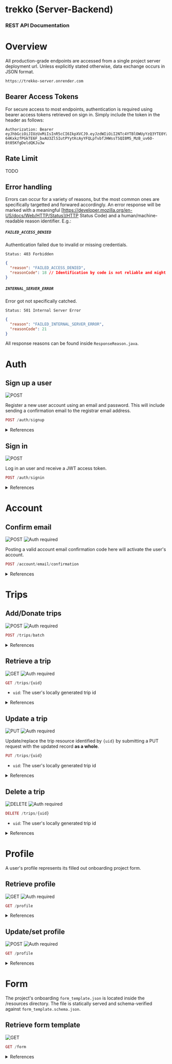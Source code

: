 # trekko (Server-Backend)

### REST API Documentation

# Overview

All production-grade endpoints are accessed from a single project server deployment url. Unless explicitly stated otherwise, data exchange occurs in JSON format.

```
https://trekko-server.onrender.com
```

## Bearer Access Tokens

For secure access to most endpoints, authentication is required using bearer access tokens retrieved on sign in. Simply include the token in the header as follows:

```
Authorization: Bearer eyJhbGciOiJIUzUxMiIsInR5cCI6IkpXVCJ9.eyJzdWIiOiI2NTc4YTBlOWUyYzQ3YTE0YzkyODNjOTgiLCJleHAiOjE3MDI0OTEwMTV9.8rp-64KxkzfPGkTE6F_bxAU3ZlSIutPYytKcAyYFQLpTvbfJHWssTSQI8MS_MzB_uv6O-8t05KfgDeldQKJu3w
```

## Rate Limit

TODO

## Error handling

Errors can occur for a variety of reasons, but the most common ones are specifically targetted and forwared accordingly. An error response will be marked with a meaningful [https://developer.mozilla.org/en-US/docs/Web/HTTP/Status](HTTP Status Code) and a human/machine-readable reason identifier. E.g.:

##### `FAILED_ACCESS_DENIED`

Authentication failed due to invalid or missing credentials.

```
Status: 403 Forbidden
```

```json
{
  "reason": "FAILED_ACCESS_DENIED",
  "reasonCode": 18 // Identification by code is not reliable and might change for now
}
```

##### `INTERNAL_SERVER_ERROR`

Error got not specifically catched.

```
Status: 501 Internal Server Error
```

```json
{
  "reason": "FAILED_INTERNAL_SERVER_ERROR",
  "reasonCode": 21
}
```

All response reasons can be found inside `ResponseReason.java`.

# Auth

## Sign up a user

![POST](https://img.shields.io/badge/POST-blue)

Register a new user account using an email and password. This will include sending a confirmation email to the registrar email address.

```php
POST /auth/signup
```

<details>
<summary>References</summary>

#### Request

```json
{
  "email": "email@example.com",
  "password": "password"
}
```

#### Response

##### `OK`

```
Status: 201 Created
```

```json
{
  "token": "eyJhbGciOiJIUzUxMiIsInR5cCI6IkpXVCJ9.eyJzdWIiOiI2NTc4YTBlOWUyYzQ3YTE0YzkyODNjOTgiLCJleHAiOjE3MDI0OTEwMTV9.8rp-64KxkzfPGkTE6F_bxAU3ZlSIutPYytKcAyYFQLpTvbfJHWssTSQI8MS_MzB_uv6O-8t05KfgDeldQKJu3w"
}
```

</details>

## Sign in

![POST](https://img.shields.io/badge/POST-blue)

Log in an user and receive a JWT access token.

```php
POST /auth/signin
```

<details>
<summary>References</summary>

#### Request

```json
{
  "email": "email@example.com",
  "password": "password"
}
```

#### Response

##### `OK`

```
Status: 200 Status
```

```json
{
  "token": "eyJhbGciOiJIUzUxMiIsInR5cCI6IkpXVCJ9.eyJzdWIiOiI2NTc4YTBlOWUyYzQ3YTE0YzkyODNjOTgiLCJleHAiOjE3MDI0OTEwMTV9.8rp-64KxkzfPGkTE6F_bxAU3ZlSIutPYytKcAyYFQLpTvbfJHWssTSQI8MS_MzB_uv6O-8t05KfgDeldQKJu3w"
}
```

</details>

# Account

## Confirm email

![POST](https://img.shields.io/badge/POST-blue) ![Auth required](https://img.shields.io/badge/Auth%20required-8A2BE2)

Posting a valid account email confirmation code here will activate the user's account.

```php
POST /account/email/confirmation
```

<details>
<summary>References</summary>

#### Request

```json
{
  "code": 12345
}
```

#### Response

##### `OK`

```
Status: 200 Status
```

</details>

# Trips

## Add/Donate trips

![POST](https://img.shields.io/badge/POST-blue) ![Auth required](https://img.shields.io/badge/Auth%20required-8A2BE2)

```php
POST /trips/batch
```

<details>
<summary>References</summary>

#### Request

```json
[
  {
    "uid": "bbG8a0c8283c98e9e2c47a14",
    "startTimestamp": 1703759287970,
    ...
  },
  ...
]
```

#### Response

##### `OK`

```
Status: 201 Created
```

```json
[
  {
    "id": "6578a0e9e2c47a14c8283c98",
    "uid": "bbG8a0c8283c98e9e2c47a14",
    "startTimestamp": 1703759287970,
    "endTimestamp": 1703759287972,
    "distance": 40,
    "vehicles": ["CAR"],
    "purpose": "Freizeit",
    "comment": null
  },
  ...
]
```

</details>

## Retrieve a trip

![GET](https://img.shields.io/badge/GET-blue) ![Auth required](https://img.shields.io/badge/Auth%20required-8A2BE2)

```php
GET /trips/{uid}
```

- `uid`: The user's locally generated trip id

<details>
<summary>References</summary>

#### Request

#### Response

##### `OK`

```
Status: 200 Success
```

```json
{
  "id": "6578a0e9e2c47a14c8283c98",
  "uid": "bbG8a0c8283c98e9e2c47a14",
  "startTimestamp": 1703759287970,
  ...
}
```

</details>

## Update a trip

![PUT](https://img.shields.io/badge/PUT-blue) ![Auth required](https://img.shields.io/badge/Auth%20required-8A2BE2)

Update/replace the trip resource identified by `{uid}` by submitting a PUT request with the updated record **as a whole**.

```php
PUT /trips/{uid}
```

- `uid`: The user's locally generated trip id

<details>
<summary>References</summary>

#### Request

```json
{
  "uid": "bbG8a0c8283c98e9e2c47a14",
  "startTimestamp": 1703759287970,
  ...
}
```

#### Response

##### `OK`

```
Status: 200 Success
```

```json
{
  "id": "6578a0e9e2c47a14c8283c98",
  "uid": "bbG8a0c8283c98e9e2c47a14",
  "startTimestamp": 1703759287970,
  ...
}
```

</details>

## Delete a trip

![DELETE](https://img.shields.io/badge/DELETE-blue) ![Auth required](https://img.shields.io/badge/Auth%20required-8A2BE2)

```php
DELETE /trips/{uid}
```

- `uid`: The user's locally generated trip id

<details>
<summary>References</summary>

#### Request

#### Response

##### `OK`

```
Status: 204 No Content
```

</details>

# Profile

A user's profile represents its filled out onboarding project form.

## Retrieve profile

![GET](https://img.shields.io/badge/GET-blue) ![Auth required](https://img.shields.io/badge/Auth%20required-8A2BE2)

```php
GET /profile
```

<details>
<summary>References</summary>

#### Request

#### Response

##### `OK`

```
Status: 200 Success
```

```json
{
  "homeOffice": false,
  "gender": "male",
  "age": 21
}
```

</details>

## Update/set profile

![POST](https://img.shields.io/badge/POST-blue) ![Auth required](https://img.shields.io/badge/Auth%20required-8A2BE2)

```php
GET /profile
```

<details>
<summary>References</summary>

#### Request

```json
{
  "homeOffice": false,
  "gender": "female",
  "age": 21
}
```

#### Response

##### `OK`

```
Status: 201 Created
```

The submitted profile is verified against `form_template.json` to verify its integrity. In case of a malformed or invalid form submission, an error is returned.

##### `FAILED_INVALID_FORM_DATA`

```
Status: 401 Bad Request
```

```json
{
  "reason": "FAILED_INVALID_FORM_DATA"
}
```

</details>

# Form

The project's onboarding `form_template.json` is located inside the /resources directory. The file is statically served and schema-verified against `form_template.schema.json`.

## Retrieve form template

![GET](https://img.shields.io/badge/GET-blue)

```php
GET /form
```

<details>
<summary>References</summary>

#### Request

#### Response

##### `OK`

```
Status: 200 Success
```

```json
{
  "$schema": "./form_template.schema.json",
  "fields": [
    {
      "title": "Home Office",
      "key": "homeOffice",
      "type": "boolean",
      "required": false
    },
    {
      "title": "Geschlecht",
      "key": "gender",
      "type": "select",
      "required": true,
      "options": [
        {
          "title": "Männlich",
          "key": "male"
        },
        {
          "title": "Weiblich",
          "key": "female"
        },
        {
          "title": "Divers",
          "key": "divers"
        }
      ]
    },
    {
      "title": "Alter",
      "key": "age",
      "type": "number",
      "required": true
    }
  ]
}
```

</details>

